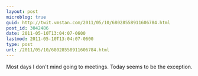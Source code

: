 ```yaml
---
layout: post
microblog: true
guid: http://twit.vmstan.com/2011/05/10/68028558911606784.html
post_id: 3042486
date: 2011-05-10T13:04:07-0600
lastmod: 2011-05-10T13:04:07-0600
type: post
url: /2011/05/10/68028558911606784.html
---
```

Most days I don't mind going to meetings. Today seems to be the exception.
